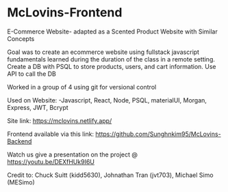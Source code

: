 # McLovins-Frontend

E-Commerce Website- adapted as a Scented Product Website with Similar Concepts

Goal was to create an ecommerce website using fullstack javascript fundamentals learned during the duration of the class in a remote setting. Create a DB with PSQL to store products, users, and cart information. Use API to call the DB

Worked in a group of 4 using git for versional control

Used on Website: -Javascript, React, Node, PSQL, materialUI, Morgan, Express, JWT, Bcrypt 

Site link: https://mclovins.netlify.app/

Frontend available via this link: https://github.com/Sunghnkim95/McLovins-Backend

Watch us give a presentation on the project @ https://youtu.be/DEXfHUk9I6U

Credit to: 
Chuck Suitt (kidd5630),
Johnathan Tran (jvt703),
Michael Simo (MESimo)
